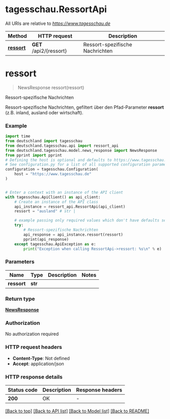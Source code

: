 # tagesschau.RessortApi

All URIs are relative to *https://www.tagesschau.de*

Method | HTTP request | Description
------------- | ------------- | -------------
[**ressort**](RessortApi.md#ressort) | **GET** /api2/{ressort} | Ressort-spezifische Nachrichten


# **ressort**
> NewsResponse ressort(ressort)

Ressort-spezifische Nachrichten

Ressort-spezifische Nachrichten, gefiltert über den Pfad-Parameter **ressort** (z.B. inland, ausland oder wirtschaft).

### Example


```python
import time
from deutschland import tagesschau
from deutschland.tagesschau.api import ressort_api
from deutschland.tagesschau.model.news_response import NewsResponse
from pprint import pprint
# Defining the host is optional and defaults to https://www.tagesschau.de
# See configuration.py for a list of all supported configuration parameters.
configuration = tagesschau.Configuration(
    host = "https://www.tagesschau.de"
)


# Enter a context with an instance of the API client
with tagesschau.ApiClient() as api_client:
    # Create an instance of the API class
    api_instance = ressort_api.RessortApi(api_client)
    ressort = "ausland" # str | 

    # example passing only required values which don't have defaults set
    try:
        # Ressort-spezifische Nachrichten
        api_response = api_instance.ressort(ressort)
        pprint(api_response)
    except tagesschau.ApiException as e:
        print("Exception when calling RessortApi->ressort: %s\n" % e)
```


### Parameters

Name | Type | Description  | Notes
------------- | ------------- | ------------- | -------------
 **ressort** | **str**|  |

### Return type

[**NewsResponse**](NewsResponse.md)

### Authorization

No authorization required

### HTTP request headers

 - **Content-Type**: Not defined
 - **Accept**: application/json


### HTTP response details

| Status code | Description | Response headers |
|-------------|-------------|------------------|
**200** | OK |  -  |

[[Back to top]](#) [[Back to API list]](../README.md#documentation-for-api-endpoints) [[Back to Model list]](../README.md#documentation-for-models) [[Back to README]](../README.md)

